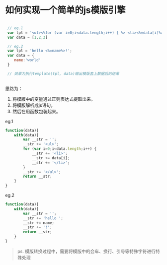 # 如何实现一个简单的js模版引擎


```javascript

 // eg.1
 var tpl = '<ul><%for (var i=0;i<data.length;i++) { %> <li><%=data[i]%></li> <% } %> </ul>'
 var data = [1,2,3]

 // eg.2
 var tpl = 'hello <%=name%>!';
 var data = {
    name:'world'
 }

 // 效果为执行template(tpl, data)输出模版套上数据后的结果
 
```


思路为：
1. 将模版中的变量通过正则表达式提取出来。
2. 将模版解析成js语句。
3. 然后在用函数包装起来。


eg.1
```javascript
function(data){
    with(data){
        var __str = '';
        __str += '<ul>';
        for (var i=0;i<data.length;i++) { 
            __str += '<li>';
            __str += data[i];
            __str += '</li>';
        } 
        __str += '</ul>'; 
        return __str;
    }
}
```

eg.2
```javascript
function(data){
    with(data){
        var __str = '';
        __str += 'hello ';
        __str += name; 
        __str += '!';
        return __str;
    }
}
```

> ps. 模版转换过程中，需要将模版中的会车、换行、引号等特殊字符进行特殊处理
